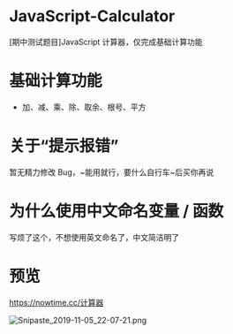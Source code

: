 # JavaScript-Calculator
[期中测试题目]JavaScript 计算器，仅完成基础计算功能

# 基础计算功能
- 加、减、乘、除、取余、根号、平方

# 关于“提示报错”
暂无精力修改 Bug，~能用就行，要什么自行车~后买你再说


# 为什么使用中文命名变量 / 函数
写烦了这个，不想使用英文命名了，中文简洁明了

# 预览
https://nowtime.cc/计算器

![Snipaste_2019-11-05_22-07-21.png](https://i.loli.net/2019/11/05/5qpwlT4IBYE8zXJ.png)
